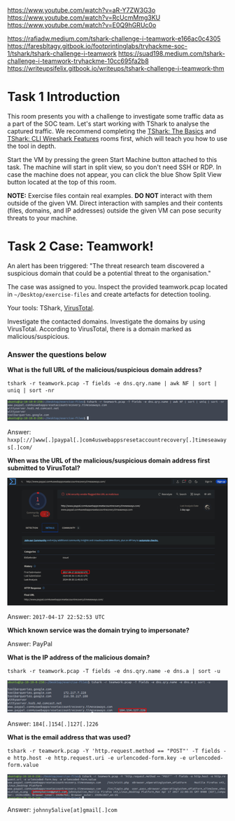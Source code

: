 https://www.youtube.com/watch?v=aR-Y7ZW3G3o
https://www.youtube.com/watch?v=RcUcmMmg3KU
https://www.youtube.com/watch?v=E0Q9hGRUc0o

https://rafiadw.medium.com/tshark-challenge-i-teamwork-e166ac0c4305
https://faresbltagy.gitbook.io/footprintinglabs/tryhackme-soc-1/tshark/tshark-challenge-i-teamwork
https://suad198.medium.com/tshark-challenge-i-teamwork-tryhackme-10cc695fa2b8
https://writeupsifelix.gitbook.io/writeups/tshark-challenge-i-teamwork-thm
# Task 1 Introduction

This room presents you with a challenge to investigate some traffic data as a part of the SOC team. Let's start working with TShark to analyse the captured traffic. We recommend completing the [TShark: The Basics](https://tryhackme.com/room/tsharkthebasics) and [TShark: CLI Wireshark Features](https://tryhackme.com/room/tsharkcliwiresharkfeatures) rooms first, which will teach you how to use the tool in depth.

Start the VM by pressing the green Start Machine button attached to this task. The machine will start in split view, so you don't need SSH or RDP. In case the machine does not appear, you can click the blue Show Split View button located at the top of this room.

**NOTE:** Exercise files contain real examples. **DO NOT** interact with them outside of the given VM. Direct interaction with samples and their contents (files, domains, and IP addresses) outside the given VM can pose security threats to your machine.

# Task 2 Case: Teamwork!

An alert has been triggered: "The threat research team discovered a suspicious domain that could be a potential threat to the organisation."

The case was assigned to you. Inspect the provided teamwork.pcap located in `~/Desktop/exercise-files` and create artefacts for detection tooling.

Your tools: TShark, [VirusTotal](https://www.virustotal.com/gui/home/upload).

Investigate the contacted domains. 
Investigate the domains by using VirusTotal. 
According to VirusTotal, there is a domain marked as malicious/suspicious.

### Answer the questions below

**What is the full URL of the malicious/suspicious domain address?**

```
tshark -r teamwork.pcap -T fields -e dns.qry.name | awk NF | sort | uniq | sort -nr
```

![](03%20-%20Network%20Security%20and%20Traffic%20Analysis/_resources/14%20Tshark%20Challenge%201%20-%20Teamwork/04c1249445a5edd8f87a337b259d6567_MD5.jpg)

Answer: `hxxp[://]www[.]paypal[.]com4uswebappsresetaccountrecovery[.]timeseaways[.]com/`

**When was the URL of the malicious/suspicious domain address first submitted to VirusTotal?**

![](03%20-%20Network%20Security%20and%20Traffic%20Analysis/_resources/14%20Tshark%20Challenge%201%20-%20Teamwork/989e133b5e83153ef40c618fe6cacece_MD5.jpg)

Answer: `2017-04-17 22:52:53 UTC`

**Which known service was the domain trying to impersonate?**

Answer: PayPal

**What is the IP address of the malicious domain?**

```
tshark -r teamwork.pcap -T fields -e dns.qry.name -e dns.a | sort -u
```

![](03%20-%20Network%20Security%20and%20Traffic%20Analysis/_resources/14%20Tshark%20Challenge%201%20-%20Teamwork/c073c054b505dd4360ea4770f90fa236_MD5.jpg)

Answer: `184[.]154[.]127[.]226`

**What is the email address that was used?**

```
tshark -r teamwork.pcap -Y 'http.request.method == "POST"' -T fields -e http.host -e http.request.uri -e urlencoded-form.key -e urlencoded-form.value
```

![](03%20-%20Network%20Security%20and%20Traffic%20Analysis/_resources/14%20Tshark%20Challenge%201%20-%20Teamwork/d671012cdbd9ef1cc07afbba2c6d8c67_MD5.jpg)

Answer: `johnny5alive[at]gmail[.]com`

